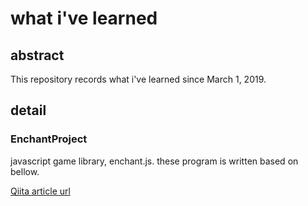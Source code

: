 # what i've learned 
## abstract
This repository records what i've learned since March 1, 2019.

## detail
### EnchantProject
javascript game library, enchant.js.
these program is written based on bellow.

[Qiita article url](https://qiita.com/ij_spitz/items/8c27ecc68b0bac9e8574#8-%E8%A1%9D%E7%AA%81%E5%88%A4%E5%AE%9A%E3%82%92%E3%81%97%E3%81%A6%E3%81%BF%E3%82%88%E3%81%86)